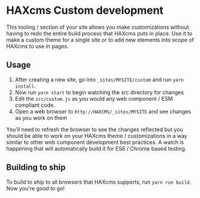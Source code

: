 # HAXcms Custom development

This tooling / section of your site allows you make customizations without having to redo 
the entire build process that HAXcms puts in place. Use it to make a custom theme for a single site 
or to add new elements into scope of HAXcms to use in pages.

## Usage

1. After creating a new site, go into `_sites/MYSITE/custom` and run `yarn install`.
2. Now run `yarn start` to begin watching the src directory for changes
3. Edit the `src/custom.js` as you would any web component / ESM compliant code.
4. Open a web browser to `http://HAXCMS/_sites/MYSITE` and see changes as you work on them

You'll need to refresh the browser to see the changes reflected but you should be able to
work on your HAXcms theme / customizations in a way similar to other web component development
best practices. A watch is happening that will automatically build it for ES6 / Chrome based testing.

## Building to ship

To build to ship to all browsers that HAXcms supports, run `yarn run build`. Now you're good to go!